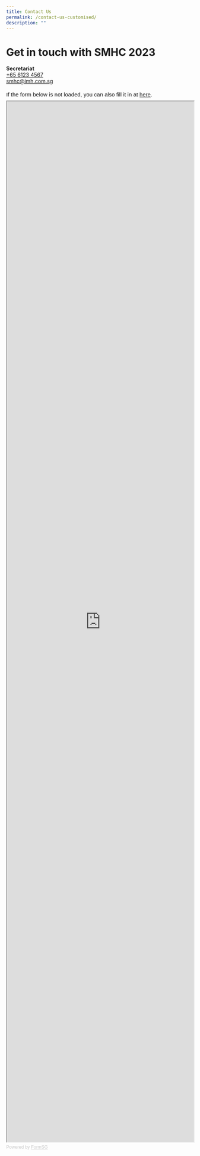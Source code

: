 ```yaml
---
title: Contact Us
permalink: /contact-us-customised/
description: ""
---
```

# Get in touch with SMHC 2023

**Secretariat**<br>
[+65 6123 4567](tel:+6561234567)<br>
[smhc@imh.com.sg](mailto:smhc@imh.com.sg)

<div style="font-family:Sans-Serif;font-size:15px;color:#000;opacity:0.9;padding-top:5px;padding-bottom:8px">If the form below is not loaded, you can also fill it in at <a href="https://form.gov.sg/63ff02cbf7a44b0011c96993">here</a>.</div>

<!-- Change the width and height values to suit you best -->
<iframe id="iframe" src="https://form.gov.sg/63ff02cbf7a44b0011c96993" style="width:100%;height:2800px"></iframe>

<div style="font-family:Sans-Serif;font-size:12px;color:#999;opacity:0.5;padding-top:5px">Powered by <a href="https://form.gov.sg" style="color: #999">FormSG</a></div>